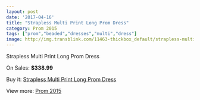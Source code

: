 ```yaml
---
layout: post
date: '2017-04-16'
title: "Strapless Multi Print Long Prom Dress"
category: Prom 2015
tags: ["prom","beaded","dresses","multi","dress"]
image: http://img.transblink.com/11463-thickbox_default/strapless-multi-print-long-prom-dress.jpg
---
```

Strapless Multi Print Long Prom Dress

On Sales: **$338.99**
<a href="https://www.transblink.com/en/prom-2015/3735-strapless-multi-print-long-prom-dress.html"><amp-img layout="responsive" width="600" height="600" src="//img.transblink.com/11463-thickbox_default/strapless-multi-print-long-prom-dress.jpg" alt="Strapless Multi Print Long Prom Dress 0" /></a>
<a href="https://www.transblink.com/en/prom-2015/3735-strapless-multi-print-long-prom-dress.html"><amp-img layout="responsive" width="600" height="600" src="//img.transblink.com/11466-thickbox_default/strapless-multi-print-long-prom-dress.jpg" alt="Strapless Multi Print Long Prom Dress 1" /></a>
<a href="https://www.transblink.com/en/prom-2015/3735-strapless-multi-print-long-prom-dress.html"><amp-img layout="responsive" width="600" height="600" src="//img.transblink.com/11465-thickbox_default/strapless-multi-print-long-prom-dress.jpg" alt="Strapless Multi Print Long Prom Dress 2" /></a>
<a href="https://www.transblink.com/en/prom-2015/3735-strapless-multi-print-long-prom-dress.html"><amp-img layout="responsive" width="600" height="600" src="//img.transblink.com/11464-thickbox_default/strapless-multi-print-long-prom-dress.jpg" alt="Strapless Multi Print Long Prom Dress 3" /></a>

Buy it: [Strapless Multi Print Long Prom Dress](https://www.transblink.com/en/prom-2015/3735-strapless-multi-print-long-prom-dress.html "Strapless Multi Print Long Prom Dress")

View more: [Prom 2015](https://www.transblink.com/en/10-prom-2015 "Prom 2015")